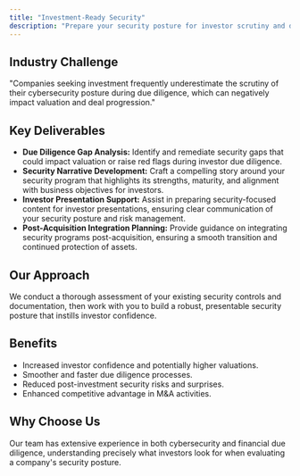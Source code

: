 ```yaml
---
title: "Investment-Ready Security"
description: "Prepare your security posture for investor scrutiny and due diligence."
---
```

## Industry Challenge
"Companies seeking investment frequently underestimate the scrutiny of their cybersecurity posture during due diligence, which can negatively impact valuation and deal progression."

## Key Deliverables

*   **Due Diligence Gap Analysis:** Identify and remediate security gaps that could impact valuation or raise red flags during investor due diligence.
*   **Security Narrative Development:** Craft a compelling story around your security program that highlights its strengths, maturity, and alignment with business objectives for investors.
*   **Investor Presentation Support:** Assist in preparing security-focused content for investor presentations, ensuring clear communication of your security posture and risk management.
*   **Post-Acquisition Integration Planning:** Provide guidance on integrating security programs post-acquisition, ensuring a smooth transition and continued protection of assets.

## Our Approach
We conduct a thorough assessment of your existing security controls and documentation, then work with you to build a robust, presentable security posture that instills investor confidence.

## Benefits
*   Increased investor confidence and potentially higher valuations.
*   Smoother and faster due diligence processes.
*   Reduced post-investment security risks and surprises.
*   Enhanced competitive advantage in M&A activities.

## Why Choose Us
Our team has extensive experience in both cybersecurity and financial due diligence, understanding precisely what investors look for when evaluating a company's security posture.